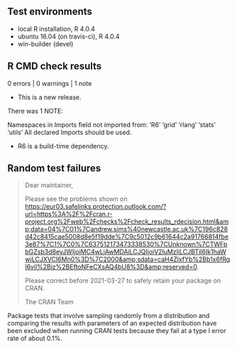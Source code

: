 ## Test environments
* local R installation, R 4.0.4
* ubuntu 16.04 (on travis-ci), R 4.0.4
* win-builder (devel)

## R CMD check results

0 errors | 0 warnings | 1 note

* This is a new release.

There was 1 NOTE:

Namespaces in Imports field not imported from:
  ‘R6’ ‘grid’ ‘rlang’ ‘stats’ ‘utils’
   All declared Imports should be used. 

* R6 is a build-time dependency.
  
## Random test failures

> Dear maintainer,
> 
> Please see the problems shown on
> <https://eur03.safelinks.protection.outlook.com/?url=https%3A%2F%2Fcran.r-project.org%2Fweb%2Fchecks%2Fcheck_results_rdecision.html&amp;data=04%7C01%7Candrew.sims%40newcastle.ac.uk%7C196c828d42c8415cae5008d8e5f19dde%7C9c5012c9b61644c2a91766814fbe3e87%7C1%7C0%7C637512173473338530%7CUnknown%7CTWFpbGZsb3d8eyJWIjoiMC4wLjAwMDAiLCJQIjoiV2luMzIiLCJBTiI6Ik1haWwiLCJXVCI6Mn0%3D%7C2000&amp;sdata=caH4ZlxfYb%2Bb1x6fRql6vil%2Biz%2BEftoNFeCXsAQ4bU8%3D&amp;reserved=0>.
> 
> Please correct before 2021-03-27 to safely retain your package on CRAN.
>
> The CRAN Team

Package tests that involve sampling randomly from a distribution and
comparing the results with parameters of an expected distribution have been 
excluded when running CRAN tests because they fail at a type I error rate
of about 0.1%.
  
  
